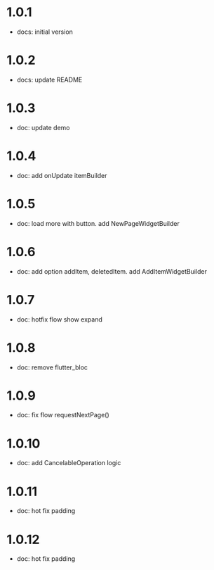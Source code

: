 # 1.0.1
- docs: initial version

# 1.0.2
- docs: update README

# 1.0.3
- doc: update demo

# 1.0.4
- doc: add onUpdate itemBuilder

# 1.0.5
- doc: load more with button. add NewPageWidgetBuilder

# 1.0.6
- doc: add option addItem, deletedItem. add AddItemWidgetBuilder

# 1.0.7
- doc: hotfix flow show expand

# 1.0.8
- doc: remove flutter_bloc

# 1.0.9
- doc: fix flow requestNextPage()

# 1.0.10
- doc: add CancelableOperation logic

# 1.0.11
- doc: hot fix padding

# 1.0.12
- doc: hot fix padding

